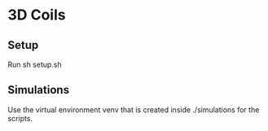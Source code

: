 # 3D Coils

## Setup

Run sh setup.sh

## Simulations

Use the virtual environment venv that is created inside ./simulations for the scripts.